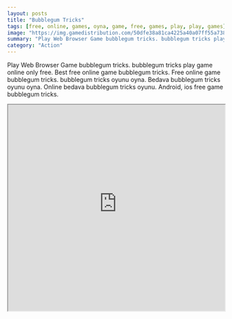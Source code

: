 ```yaml
---
layout: posts
title: "Bubblegum Tricks"
tags: [free, online, games, oyna, game, free, games, play, play, games]
image: "https://img.gamedistribution.com/50dfe38a81ca4225a40a07ff55a73872.jpg"
summary: "Play Web Browser Game bubblegum tricks. bubblegum tricks play game online only free. Best free online game bubblegum tricks. Free online game bubblegum tricks. bubblegum tricks oyunu oyna. Bedava bubblegum tricks oyunu oyna. Online bedava bubblegum tricks oyunu. Android, ios free game bubblegum tricks."
category: "Action"
---
```


Play Web Browser Game bubblegum tricks. bubblegum tricks play game online only free. Best free online game bubblegum tricks. Free online game bubblegum tricks. bubblegum tricks oyunu oyna. Bedava bubblegum tricks oyunu oyna. Online bedava bubblegum tricks oyunu. Android, ios free game bubblegum tricks.

<iframe width="100%" height="480px;" src="https://html5.gamedistribution.com/50dfe38a81ca4225a40a07ff55a73872/"></iframe>